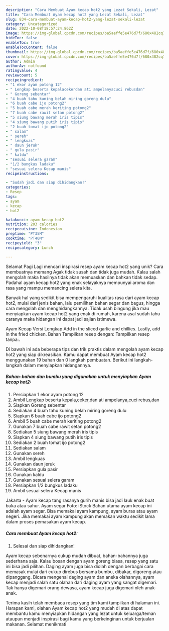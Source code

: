 ```yaml
---
description: "Cara Membuat Ayam kecap hot2 yang Lezat Sekali, Lezat"
title: "Cara Membuat Ayam kecap hot2 yang Lezat Sekali, Lezat"
slug: 834-cara-membuat-ayam-kecap-hot2-yang-lezat-sekali-lezat
category: Uncategorized
date: 2022-10-08T18:57:24.862Z
image: https://img-global.cpcdn.com/recipes/ba5aeffe5e476d7f/680x482cq70/ayam-kecap-hot2-foto-resep-utama.jpg
hideToc: false
enableToc: true
enableTocContent: false
thumbnail: https://img-global.cpcdn.com/recipes/ba5aeffe5e476d7f/680x482cq70/ayam-kecap-hot2-foto-resep-utama.jpg
cover: https://img-global.cpcdn.com/recipes/ba5aeffe5e476d7f/680x482cq70/ayam-kecap-hot2-foto-resep-utama.jpg
author: Admin
authorAv: notfound
ratingvalue: 4
reviewcount: 5
recipeingredient:
- "1 ekor ayam potong 12"
- " Lengkap beserta kepalacekerdan ati ampelanyacuci rebusdan"
- " Goreng sebentar"
- "4 buah tahu kuning belah miring goreng dulu"
- "6 buah cabe ijo potong2"
- "5 buah cabe merah keriting potong2"
- "7 buah cabe rawit setan potong2"
- "5 siung bawang merah iris tipis"
- "4 siung bawang putih iris tipis"
- "2 buah tomat ijo potong2"
- " salam"
- " sereh"
- " lengkuas"
- " daun jeruk"
- " gula pasir"
- " kaldu"
- "sesuai selera garam"
- "1/2 bungkus ladaku"
- "sesuai selera Kecap manis"
recipeinstructions:

- "Sudah jadi dan siap dihidangkan!"
categories:
- Resep
tags:
- ayam
- kecap
- hot2

katakunci: ayam kecap hot2 
nutrition: 203 calories
recipecuisine: Indonesian
preptime: "PT35M"
cooktime: "PT40M"
recipeyield: "3"
recipecategory: Lunch

---
```



Selamat Pagi Lagi mencari inspirasi resep ayam kecap hot2 yang unik? Cara membuatnya memang Agak tidak susah dan tidak juga mudah. Kalau salah mengolah maka hasilnya tidak akan memuaskan dan bahkan tidak sedap. Padahal ayam kecap hot2 yang enak selayaknya mempunyai aroma dan rasa yang mampu memancing selera kita.


Banyak hal yang sedikit bisa mempengaruhi kualitas rasa dari ayam kecap hot2, mulai dari jenis bahan, lalu pemilihan bahan segar dan bagus, hingga cara mengolah dan menghidangkannya. Tidak usah bingung jika mau menyiapkan ayam kecap hot2 yang enak di rumah, karena asal sudah tahu caranya maka hidangan ini dapat jadi sajian istimewa.

Ayam Kecap Versi Lengkap Add in the sliced garlic and chillies. Lastly, add in the fried chicken. Bahan Tampilkan resep dengan: Tampilkan resep tanpa:.


Di bawah ini ada beberapa tips dan trik praktis dalam mengolah ayam kecap hot2 yang siap dikreasikan. Kamu dapat membuat Ayam kecap hot2 menggunakan 19 bahan dan 0 langkah pembuatan. Berikut ini langkah-langkah dalam menyiapkan hidangannya.

<!--inarticleads1-->

##### Bahan-bahan dan bumbu yang digunakan untuk menyiapkan Ayam kecap hot2:

1. Persiapkan 1 ekor ayam potong 12
1. Ambil  Lengkap beserta kepala,ceker,dan ati ampelanya,cuci rebus,dan
1. Siapkan  Goreng sebentar
1. Sediakan 4 buah tahu kuning belah miring goreng dulu
1. Siapkan 6 buah cabe ijo potong2
1. Ambil 5 buah cabe merah keriting potong2
1. Gunakan 7 buah cabe rawit setan potong2
1. Sediakan 5 siung bawang merah iris tipis
1. Siapkan 4 siung bawang putih iris tipis
1. Sediakan 2 buah tomat ijo potong2
1. Sediakan  salam
1. Gunakan  sereh
1. Ambil  lengkuas
1. Gunakan  daun jeruk
1. Persiapkan  gula pasir
1. Gunakan  kaldu
1. Gunakan sesuai selera garam
1. Persiapkan 1/2 bungkus ladaku
1. Ambil sesuai selera Kecap manis


Jakarta - Ayam kecap tang rasanya gurih manis bisa jadi lauk enak buat buka atau sahur. Ayam segar Foto: iStock Bahan utama ayam kecap ini adalah ayam segar. Bisa memakai ayam kampung, ayam buras atau ayam negeri. Jika memakai ayam kampung akan memakan waktu sedikit lama dalam proses pemasakan ayam kecap. 

<!--inarticleads2-->

##### Cara membuat Ayam kecap hot2:


1. Selesai dan siap dihidangkan!

Ayam kecap sebenarnya cukup mudah dibuat, bahan-bahannya juga sederhana saja. Kalau bosan dengan ayam goreng biasa, resep yang satu ini bisa jadi pilihan. Daging ayam juga bisa diolah dengan berbagai cara memasak mulai dari cukup direbus bersama bumbu, dibakar, digoreng atau dipanggang. Bicara mengenai daging ayam dan aneka olahannya, ayam kecap menjadi salah satu olahan dari daging ayam yang sangat digemari. Tak hanya digemari orang dewasa, ayam kecap juga digemari oleh anak-anak. 

Terima kasih telah membaca resep yang tim kami tampilkan di halaman ini. Harapan kami, olahan Ayam kecap hot2 yang mudah di atas dapat membantu kamu menyiapkan hidangan yang lezat untuk keluarga/teman ataupun menjadi inspirasi bagi kamu yang berkeinginan untuk berjualan makanan. Selamat menikmati
